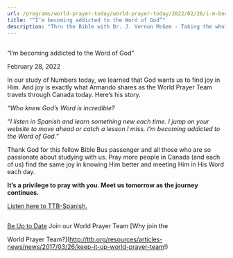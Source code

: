 ```yaml
---
url: /programs/world-prayer-today/world-prayer-today/2022/02/28/i-m-becoming-addicted-to-the-word-of-god
title: "“I’m becoming addicted to the Word of God”"
description: "Thru the Bible with Dr. J. Vernon McGee - Taking the whole Word to the whole world"
---
```







## 
 “I’m becoming addicted to the Word of God”


February 28, 2022




In our study of Numbers today, we learned that God wants us to find joy in Him. And joy is exactly what Armando shares as the World Prayer Team travels through Canada today. Here’s his story. 

*“Who knew God’s Word is incredible?*

*“I listen in Spanish and learn something new each time. I jump on your website to move ahead or catch a lesson I miss. I’m becoming addicted to the Word of God.”*   


Thank God for this fellow Bible Bus passenger and all those who are so passionate about studying with us. Pray more people in Canada (and each of us) find the same joy in knowing Him better and meeting Him in His Word each day.

**It’s a privilege to pray with you. Meet us tomorrow as the journey continues.**

[Listen here to TTB-Spanish.](https://ttb.twr.org/home/day,0435/language,SPA-LAT)







## 




[Be Up to Date](http://feeds.feedburner.com/WorldPrayerToday "World Prayer Today RSS Feed")
Join our World Prayer Team
[Why join the  

World Prayer Team?](http://ttb.org/resources/articles-news/news/2017/03/26/keep-it-up-world-prayer-team!)




